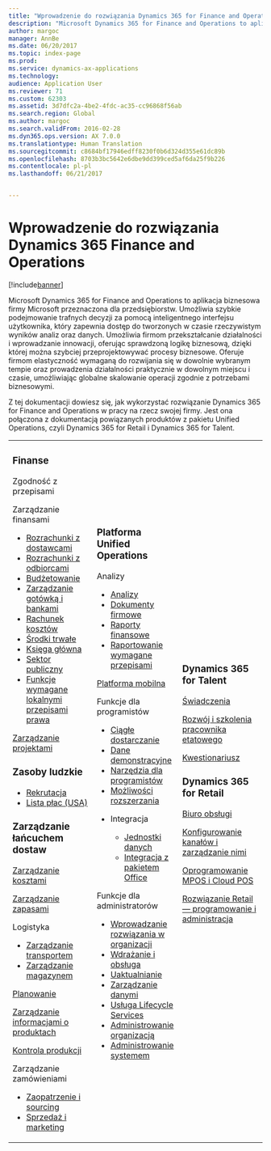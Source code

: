 ```yaml
---
title: "Wprowadzenie do rozwiązania Dynamics 365 for Finance and Operations"
description: "Microsoft Dynamics 365 for Finance and Operations to aplikacja biznesowa firmy Microsoft przeznaczona dla przedsiębiorstw. Ta strona ułatwi Ci poznanie tego produktu i rozpoczęcie korzystania z niego."
author: margoc
manager: AnnBe
ms.date: 06/20/2017
ms.topic: index-page
ms.prod: 
ms.service: dynamics-ax-applications
ms.technology: 
audience: Application User
ms.reviewer: 71
ms.custom: 62303
ms.assetid: 3d7dfc2a-4be2-4fdc-ac35-cc96868f56ab
ms.search.region: Global
ms.author: margoc
ms.search.validFrom: 2016-02-28
ms.dyn365.ops.version: AX 7.0.0
ms.translationtype: Human Translation
ms.sourcegitcommit: c8684bf17946edff8230f0b6d324d355e61dc89b
ms.openlocfilehash: 8703b3bc5642e6dbe9dd399ced5af6da25f9b226
ms.contentlocale: pl-pl
ms.lasthandoff: 06/21/2017


---
```

# <a name="introduction-to-dynamics-365-finance-and-operations"></a>Wprowadzenie do rozwiązania Dynamics 365 Finance and Operations

[!include[banner](includes/banner.md)]

Microsoft Dynamics 365 for Finance and Operations to aplikacja biznesowa firmy Microsoft przeznaczona dla przedsiębiorstw. Umożliwia szybkie podejmowanie trafnych decyzji za pomocą inteligentnego interfejsu użytkownika, który zapewnia dostęp do tworzonych w czasie rzeczywistym wyników analiz oraz danych. Umożliwia firmom przekształcanie działalności i wprowadzanie innowacji, oferując sprawdzoną logikę biznesową, dzięki której można szybciej przeprojektowywać procesy biznesowe. Oferuje firmom elastyczność wymaganą do rozwijania się w dowolnie wybranym tempie oraz prowadzenia działalności praktycznie w dowolnym miejscu i czasie, umożliwiając globalne skalowanie operacji zgodnie z potrzebami biznesowymi. 

Z tej dokumentacji dowiesz się, jak wykorzystać rozwiązanie Dynamics 365 for Finance and Operations w pracy na rzecz swojej firmy. Jest ona połączona z dokumentacją powiązanych produktów z pakietu Unified Operations, czyli Dynamics 365 for Retail i Dynamics 365 for Talent. 

<table>
<colgroup>
<col width="33%" />
<col width="33%" />
<col width="33%" />
</colgroup>
<tbody>
<tr class="odd">
<td><h3>Finanse</h3>
<p>Zgodność z przepisami</p>
<p>Zarządzanie finansami</p>
<ul><li><a href="../financials/accounts-payable/accounts-payable">Rozrachunki z dostawcami</a></li>
<li><a href="../financials/accounts-receivable/accounts-receivable">Rozrachunki z odbiorcami</a></li>
<li><a href="../financials/budgeting/budgeting-overview">Budżetowanie</a></li>
<li><a href="../financials/cash-bank-management/cash-bank-management">Zarządzanie gotówką i bankami</a></li>
<li><a href="../financials/cost-accounting/cost-accounting-home-page">Rachunek kosztów</a></li>
<li><a href="../financials/fixed-assets/fixed-assets">Środki trwałe</a></li>
<li><a href="../financials/general-ledger/general-ledger">Księga główna</a></li>

<li><a href="../financials/public-sector/public-sector-functionality">Sektor publiczny</a></li>
<li><a href="../dev-itpro/lcs-solutions/country-region">Funkcje wymagane lokalnymi przepisami prawa</a></li></ul>
<p><a href="../financials/project-management/overview-project-management-accounting">Zarządzanie projektami</a></p>
<H3>Zasoby ludzkie</h3>
  <ul>
<li><a href="hr/manage-recruiting-process">Rekrutacja</a></li>
<li><a href="hr/localizations/noam-usa-payroll">Lista płac (USA)</a></li>
</ul>
<h3>Zarządzanie łańcuchem dostaw</h3>
<p><a href="../supply-chain/cost-management/costing-sheets">Zarządzanie kosztami</a></p>
<p><a href="../supply-chain/inventory/inventory-locations">Zarządzanie zapasami</a></p>
<p>Logistyka</p>
<ul><li><a href="../supply-chain/transportation/transportation-management-overview">Zarządzanie transportem</a></li>
<li><a href="../supply-chain/warehousing/warehouse-configuration">Zarządzanie magazynem</a></li></ul></li>
<p><a href="../supply-chain/master-planning/master-plans">Planowanie</a></p>
  <p><a href="../supply-chain/pim/set-up-maintain-product-configuration-model">Zarządzanie informacjami o produktach</a></p>
  <p><a href="../supply-chain/production-control/create-production-orders">Kontrola produkcji</a></p>
<p>Zarządzanie zamówieniami</p>
  <ul><li><a href="../supply-chain/procurement/procurement-sourcing-overview">Zaopatrzenie i sourcing</a></li>
  <li><a href="../supply-chain/sales-marketing/overview-sales-marketing">Sprzedaż i marketing</a></li></ul>
</td>
<td>
<h3>Platforma Unified Operations</h3>
<p>Analizy</p>
<ul><li><a href="../dev-itpro/analytics/analytics">Analizy</a></li>
 <li><a href="../dev-itpro/analytics/document-reporting-services">Dokumenty firmowe</a></li>
<li><a href="../dev-itpro/analytics/financial-reporting-intro">Raporty finansowe</a></li>
<li><a href="../dev-itpro/analytics/general-electronic-reporting">Raportowanie wymagane przepisami</a></li></ul>

<p><a href="../dev-itpro/mobile-apps/mobile-platform">Platforma mobilna</a></p>

 <p>Funkcje dla programistów</p>
<ul>
<li><a href="../dev-itpro/continuous-delivery-home-page">Ciągłe dostarczanie</a></li>
<li><a href="../dev-itpro/get-started/demo-data">Dane demonstracyjne</a></li>
<li><a href="../dev-itpro/dev-tools/developer-home-page">Narzędzia dla programistów</a></li>
<li><a href="../dev-itpro/extensibility/customize-model-elements-extensions">Możliwości rozszerzania</a></li>
<li><p>Integracja</p>
<ul><li><a href="../dev-itpro/data-entities/data-entities">Jednostki danych</a></li>
<li><a href="../dev-itpro/office-integration/office-integration">Integracja z pakietem Office</a></li></ul></li></ul>

<p>Funkcje dla administratorów<p>
<ul>
<li><a href="../get-started/onboarding-home">Wprowadzanie rozwiązania w organizacji</a></li>
<li><a href="../dev-itpro/deploy-demo-environment">Wdrażanie i obsługa</a></li>
<li><a href="../dev-itpro/migration-upgrade/upgrade-home-page">Uaktualnianie</a></li>
<li><a href="../dev-itpro/data-entities/data-management-integration-data-entity">Zarządzanie danymi</a></li>
<li><a href="../dev-itpro/lifecycle-services/lcs">Usługa Lifecycle Services</a></li>
<li><a href="../fin-and-ops/organization-administration/organization-administration-home-page">Administrowanie organizacją</a></li>
<li><a href="../dev-itpro/sysadmin/system-administration-home-page">Administrowanie systemem</a></li>
<ul>
</td>
<td>
<h3>Dynamics 365 for Talent</h3>
<p><a href="../talent/manage-benefit-program">Świadczenia</a></p>
<p><a href="../talent/performance-management-overview">Rozwój i szkolenia pracownika etatowego</a></p>
<p><a href="../talent/questionnaires">Kwestionariusz</a></p>

<h3>Dynamics 365 for Retail</h3>
<p><a href="../retail/call-center-functionality">Biuro obsługi</p>
<p><a href="../retail/define-maintain-retail-channels">Konfigurowanie kanałów i zarządzanie nimi</p>
<p><a href="../retail/retail-peripherals-overview">Oprogramowanie MPOS i Cloud POS</p>
<p><a href="../retail/dev-itpro/dev-retail-home-page">Rozwiązanie Retail — programowanie i administracja</p>

</td>
</tr>

</tbody>
</table>


